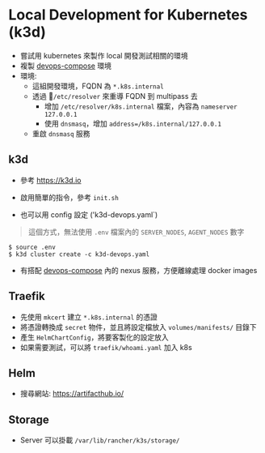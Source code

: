 # Local Development for Kubernetes (k3d)

- 嘗試用 kubernetes 來製作 local 開發測試相關的環境
- 複製 [devops-compose](https://github.com/metavige/devops-compose) 環境
- 環境:
  - 這組開發環境，FQDN 為 `*.k8s.internal`
  - 透過 `/etc/resolver` 來重導 FQDN 到 multipass 去
    - 增加 `/etc/resolver/k8s.internal` 檔案，內容為 `nameserver 127.0.0.1`
    - 使用 `dnsmasq`，增加 `address=/k8s.internal/127.0.0.1`
  - 重啟 `dnsmasq` 服務

## k3d

- 參考 https://k3d.io
- 啟用簡單的指令，參考 `init.sh`

- 也可以用 config 設定 ('k3d-devops.yaml`)

> 這個方式，無法使用 `.env` 檔案內的 `SERVER_NODES`, `AGENT_NODES` 數字

```shell
$ source .env
$ k3d cluster create -c k3d-devops.yaml
```

- 有搭配 [devops-compose](https://github.com/metavige/devops-compose) 內的 nexus 服務，方便離線處理 docker images

## Traefik

- 先使用 `mkcert` 建立 `*.k8s.internal` 的憑證
- 將憑證轉換成 `secret` 物件，並且將設定檔放入 `volumes/manifests/` 目錄下
- 產生 `HelmChartConfig`，將要客製化的設定放入
- 如果需要測試，可以將 `traefik/whoami.yaml` 加入 k8s

## Helm

- 搜尋網站: https://artifacthub.io/

## Storage

- Server 可以掛載 `/var/lib/rancher/k3s/storage/`
